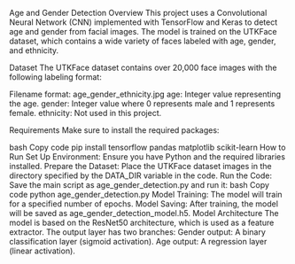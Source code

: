 
Age and Gender Detection
Overview
This project uses a Convolutional Neural Network (CNN) implemented with TensorFlow and Keras to detect age and gender from facial images. The model is trained on the UTKFace dataset, which contains a wide variety of faces labeled with age, gender, and ethnicity.

Dataset
The UTKFace dataset contains over 20,000 face images with the following labeling format:

Filename format: age_gender_ethnicity.jpg
age: Integer value representing the age.
gender: Integer value where 0 represents male and 1 represents female.
ethnicity: Not used in this project.


Requirements
Make sure to install the required packages:

bash
Copy code
pip install tensorflow pandas matplotlib scikit-learn
How to Run
Set Up Environment: Ensure you have Python and the required libraries installed.
Prepare the Dataset: Place the UTKFace dataset images in the directory specified by the DATA_DIR variable in the code.
Run the Code: Save the main script as age_gender_detection.py and run it:
bash
Copy code
python age_gender_detection.py
Model Training: The model will train for a specified number of epochs.
Model Saving: After training, the model will be saved as age_gender_detection_model.h5.
Model Architecture
The model is based on the ResNet50 architecture, which is used as a feature extractor.
The output layer has two branches:
Gender output: A binary classification layer (sigmoid activation).
Age output: A regression layer (linear activation).
